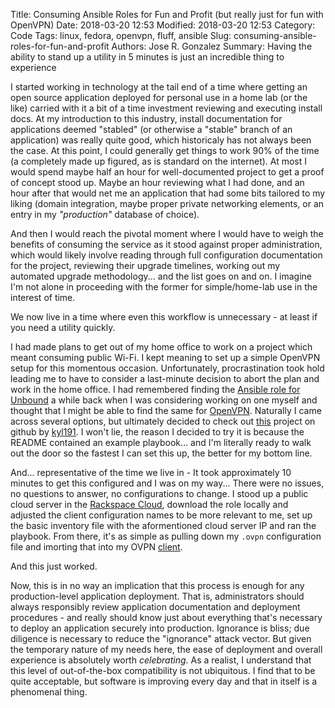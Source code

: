 Title: Consuming Ansible Roles for Fun and Profit (but really just for fun with OpenVPN)
Date: 2018-03-20 12:53
Modified: 2018-03-20 12:53
Category: Code
Tags: linux, fedora, openvpn, fluff, ansible
Slug: consuming-ansible-roles-for-fun-and-profit
Authors: Jose R. Gonzalez
Summary: Having the ability to stand up a utility in 5 minutes is just an incredible thing to experience

I started working in technology at the tail end of a time where getting an open source application deployed for personal use in a home lab (or the like) carried with it a bit of a time investment reviewing and executing install docs. At my introduction to this industry, install documentation for applications deemed "stabled" (or otherwise a "stable" branch of an application) was really quite good, which historicaly has not always been the case. At this point, I could generally get things to work 90% of the time (a completely made up figured, as is standard on the internet). At most I would spend maybe half an hour for well-documented project to get a proof of concept stood up. Maybe an hour reviewing what I had done, and an hour after that would net me an application that had some bits tailored to my liking (domain integration, maybe proper private networking elements, or an entry in my *"production"* database of choice).

And then I would reach the pivotal moment where I would have to weigh the benefits of consuming the service as it stood against proper administration, which would likely involve reading through full configuration documentation for the project, reviewing their upgrade timelines, working out my automated upgrade methodology... and the list goes on and on. I imagine I'm not alone in proceeding with the former for simple/home-lab use in the interest of time.

We now live in a time where even this workflow is unnecessary - at least if you need a utility quickly.

I had made plans to get out of my home office to work on a project which meant consuming public Wi-Fi. I kept meaning to set up a simple OpenVPN setup for this momentous occasion. Unfortunately, procrastination took hold leading me to have to consider a last-minute decision to abort the plan and work in the home office. I had remembered finding the [Ansible role for Unbound](https://github.com/jdauphant/ansible-role-unbound) a while back when I was considering working on one myself and thought that I might be able to find the same for [OpenVPN](https://openvpn.net/). Naturally I came across several options, but ultimately decided to check out [this](https://github.com/kyl191/ansible-role-openvpn) project on github by [kyl191](https://github.com/kyl191). I won't lie, the reason I decided to try it is because the README contained an example playbook... and I'm literally ready to walk out the door so the fastest I can set this up, the better for my bottom line.

And... representative of the time we live in - It took approximately 10 minutes to get this configured and I was on my way... There were no issues, no questions to answer, no configurations to change. I stood up a public cloud server in the [Rackspace Cloud](https://www.rackspace.com/en-us/cloud), download the role locally and adjusted the client configuration names to be more relevant to me, set up the basic inventory file with the aformentioned cloud server IP and ran the playbook. From there, it's as simple as pulling down my `.ovpn` configuration file and imorting that into my OVPN [client](https://tunnelblick.net/). 

And this just worked.

Now, this is in no way an implication that this process is enough for any production-level application deployment. That is, administrators should always responsibly review application documentation and deployment procedures - and really should know just about everything that's necessary to deploy an application securely into production. Ignorance is bliss; due diligence is necessary to reduce the "ignorance" attack vector. But given the temporary nature of my needs here, the ease of deployment and overall experience is absolutely worth *celebrating*. As a realist, I understand that this level of out-of-the-box compatibility is not ubiquitous. I find that to be quite acceptable, but software is improving every day and that in itself is a phenomenal thing.
